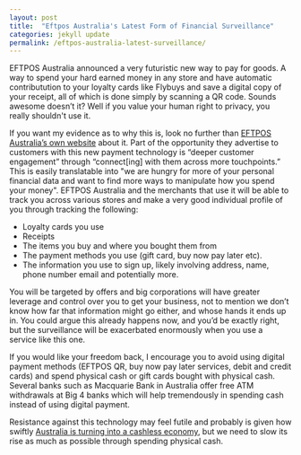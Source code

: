 ```yaml
---
layout: post
title:  "Eftpos Australia's Latest Form of Financial Surveillance"
categories: jekyll update
permalink: /eftpos-australia-latest-surveillance/
---
```


EFTPOS Australia announced a very futuristic new way to pay for goods. A way to spend your hard earned money in any store and have automatic contributution to your loyalty cards like Flybuys and save a digital copy of your receipt, all of which is done simply by scanning a QR code. Sounds awesome doesn’t it? Well if you value your human right to privacy, you really shouldn't use it.

If you want my evidence as to why this is, look no further than [EFTPOS Australia’s own website](https://www.eftposaustralia.com.au/payment-solutions/payment-solutions-for-business/eftpos-qr) about it. Part of the opportunity they advertise to customers with this new payment technology is “deeper customer engagement” through “connect[ing] with them across more touchpoints.” This is easily translatable into "we are hungry for more of your personal financial data and want to find more ways to manipulate how you spend your money". EFTPOS Australia and the merchants that use it will be able to track you across various stores and make a very good individual profile of you through tracking the following:

- Loyalty cards you use
- Receipts
- The items you buy and where you bought them from
- The payment methods you use (gift card, buy now pay later etc).
- The information you use to sign up, likely involving address, name, phone number email and potentially more.

You will be targeted by offers and big corporations will have greater leverage and control over you to get your business, not to mention we don’t know how far that information might go either, and whose hands it ends up in. You could argue this already happens now, and you’d be exactly right, but the surveillance will be exacerbated enormously when you use a service like this one.

If you would like your freedom back, I encourage you to avoid using digital payment methods (EFTPOS QR, buy now pay later services, debit and credit cards) and spend physical cash or gift cards bought with physical cash. Several banks such as Macquarie Bank in Australia offer free ATM withdrawals at Big 4 banks which will help tremendously in spending cash instead of using digital payment.

Resistance against this technology may feel futile and probably is given how swiftly [Australia is turning into a cashless economy](https://7news.com.au/business/finance/covid-19-speeds-up-shunning-of-cash-in-aus-c-2278544), but we need to slow its rise as much as possible through spending physical cash.
